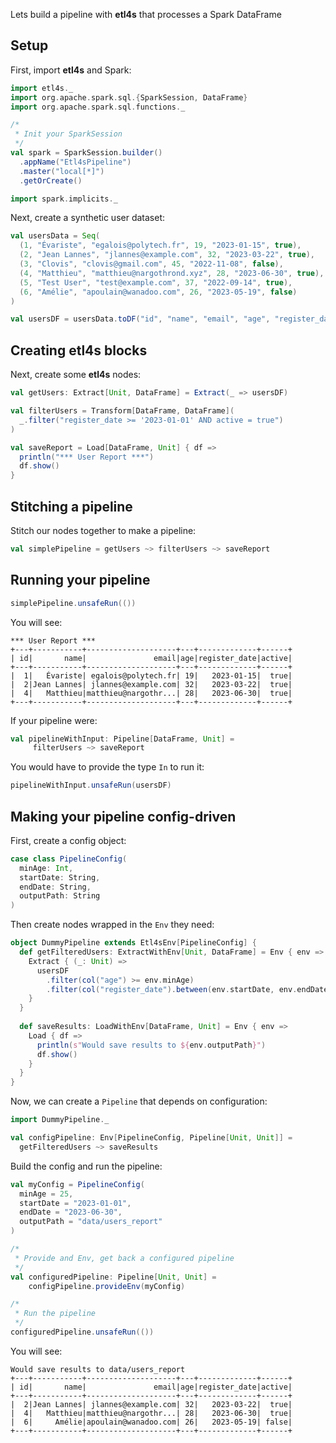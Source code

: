
Lets build a pipeline with **etl4s** that processes a Spark DataFrame

## Setup
First, import **etl4s** and Spark:
```scala
import etl4s._
import org.apache.spark.sql.{SparkSession, DataFrame}
import org.apache.spark.sql.functions._

/*
 * Init your SparkSession
 */
val spark = SparkSession.builder()
  .appName("Etl4sPipeline")
  .master("local[*]")
  .getOrCreate()

import spark.implicits._
```

Next, create a synthetic user dataset:
```scala
val usersData = Seq(
  (1, "Évariste", "egalois@polytech.fr", 19, "2023-01-15", true),
  (2, "Jean Lannes", "jlannes@example.com", 32, "2023-03-22", true),
  (3, "Clovis", "clovis@gmail.com", 45, "2022-11-08", false),
  (4, "Matthieu", "matthieu@nargothrond.xyz", 28, "2023-06-30", true),
  (5, "Test User", "test@example.com", 37, "2022-09-14", true),
  (6, "Amélie", "apoulain@wanadoo.com", 26, "2023-05-19", false)
)

val usersDF = usersData.toDF("id", "name", "email", "age", "register_date", "active")
```

## Creating etl4s blocks
Next, create some **etl4s** nodes:

```scala
val getUsers: Extract[Unit, DataFrame] = Extract(_ => usersDF)

val filterUsers = Transform[DataFrame, DataFrame](
  _.filter("register_date >= '2023-01-01' AND active = true")
)

val saveReport = Load[DataFrame, Unit] { df =>
  println("*** User Report ***")
  df.show()
}
```

## Stitching a pipeline
Stitch our nodes together to make a pipeline:
```scala
val simplePipeline = getUsers ~> filterUsers ~> saveReport
```

## Running your pipeline
```scala
simplePipeline.unsafeRun(())
```

You will see:
```
*** User Report ***
+---+-----------+--------------------+---+-------------+------+
| id|       name|               email|age|register_date|active|
+---+-----------+--------------------+---+-------------+------+
|  1|   Évariste| egalois@polytech.fr| 19|   2023-01-15|  true|
|  2|Jean Lannes| jlannes@example.com| 32|   2023-03-22|  true|
|  4|   Matthieu|matthieu@nargothr...| 28|   2023-06-30|  true|
+---+-----------+--------------------+---+-------------+------+
```

If your pipeline were:
```scala
val pipelineWithInput: Pipeline[DataFrame, Unit] = 
     filterUsers ~> saveReport
```
You would have to provide the type `In` to run it:
```scala
pipelineWithInput.unsafeRun(usersDF)
```


## Making your pipeline config-driven
First, create a config object:

```scala
case class PipelineConfig(
  minAge: Int,
  startDate: String,
  endDate: String,
  outputPath: String
)
```

Then create nodes wrapped in the `Env` they need:
```scala
object DummyPipeline extends Etl4sEnv[PipelineConfig] {
  def getFilteredUsers: ExtractWithEnv[Unit, DataFrame] = Env { env =>
    Extract { (_: Unit) =>
      usersDF
        .filter(col("age") >= env.minAge)
        .filter(col("register_date").between(env.startDate, env.endDate))
    }
  }
  
  def saveResults: LoadWithEnv[DataFrame, Unit] = Env { env =>
    Load { df =>
      println(s"Would save results to ${env.outputPath}")
      df.show()
    }
  }
}
```

Now, we can create a `Pipeline` that depends on configuration:
```scala
import DummyPipeline._

val configPipeline: Env[PipelineConfig, Pipeline[Unit, Unit]] = 
  getFilteredUsers ~> saveResults
```

Build the config and run the pipeline:
```scala
val myConfig = PipelineConfig(
  minAge = 25,
  startDate = "2023-01-01",
  endDate = "2023-06-30",
  outputPath = "data/users_report"
)

/*
 * Provide and Env, get back a configured pipeline
 */
val configuredPipeline: Pipeline[Unit, Unit] = 
    configPipeline.provideEnv(myConfig)

/*
 * Run the pipeline
 */
configuredPipeline.unsafeRun(())
```
You will see:
```
Would save results to data/users_report
+---+-----------+--------------------+---+-------------+------+
| id|       name|               email|age|register_date|active|
+---+-----------+--------------------+---+-------------+------+
|  2|Jean Lannes| jlannes@example.com| 32|   2023-03-22|  true|
|  4|   Matthieu|matthieu@nargothr...| 28|   2023-06-30|  true|
|  6|     Amélie|apoulain@wanadoo.com| 26|   2023-05-19| false|
+---+-----------+--------------------+---+-------------+------+
```

